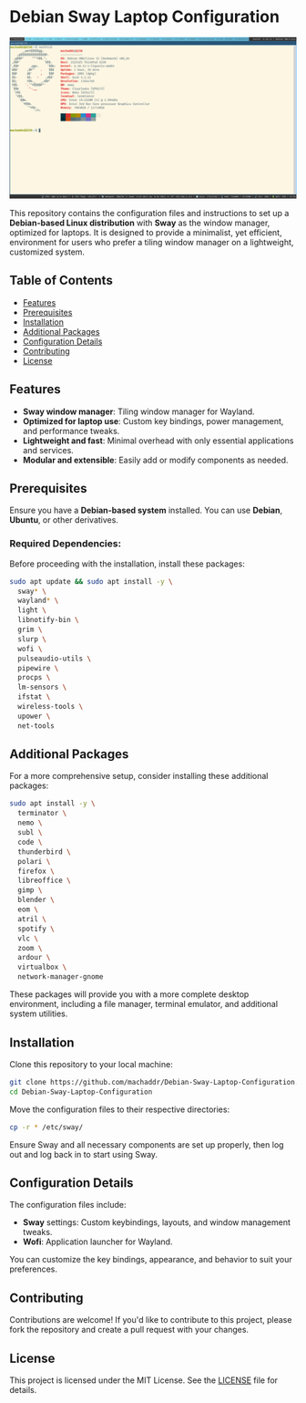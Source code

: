 # Debian Sway Laptop Configuration

![Screenshot of Sway Configuration](./Images/sway_debian.png)

This repository contains the configuration files and instructions to set up a **Debian-based Linux distribution** with **Sway** as the window manager, optimized for laptops. It is designed to provide a minimalist, yet efficient, environment for users who prefer a tiling window manager on a lightweight, customized system.

## Table of Contents
- [Features](#features)
- [Prerequisites](#prerequisites)
- [Installation](#installation)
- [Additional Packages](#additional-packages)
- [Configuration Details](#configuration-details)
- [Contributing](#contributing)
- [License](#license)

## Features
- **Sway window manager**: Tiling window manager for Wayland.
- **Optimized for laptop use**: Custom key bindings, power management, and performance tweaks.
- **Lightweight and fast**: Minimal overhead with only essential applications and services.
- **Modular and extensible**: Easily add or modify components as needed.

## Prerequisites
Ensure you have a **Debian-based system** installed. You can use **Debian**, **Ubuntu**, or other derivatives.

### Required Dependencies:
Before proceeding with the installation, install these packages:
```bash
sudo apt update && sudo apt install -y \
  sway* \
  wayland* \
  light \
  libnotify-bin \
  grim \
  slurp \
  wofi \
  pulseaudio-utils \
  pipewire \
  procps \
  lm-sensors \
  ifstat \
  wireless-tools \
  upower \
  net-tools
```

## Additional Packages
For a more comprehensive setup, consider installing these additional packages:
```bash
sudo apt install -y \
  terminator \
  nemo \
  subl \
  code \
  thunderbird \
  polari \
  firefox \
  libreoffice \
  gimp \
  blender \
  eom \
  atril \
  spotify \
  vlc \
  zoom \
  ardour \
  virtualbox \
  network-manager-gnome
```

These packages will provide you with a more complete desktop environment, including a file manager, terminal emulator, and additional system utilities.

## Installation
Clone this repository to your local machine:
```bash
git clone https://github.com/machaddr/Debian-Sway-Laptop-Configuration.git
cd Debian-Sway-Laptop-Configuration
```

Move the configuration files to their respective directories:
```bash
cp -r * /etc/sway/
```

Ensure Sway and all necessary components are set up properly, then log out and log back in to start using Sway.

## Configuration Details
The configuration files include:
- **Sway** settings: Custom keybindings, layouts, and window management tweaks.
- **Wofi**: Application launcher for Wayland.

You can customize the key bindings, appearance, and behavior to suit your preferences.

## Contributing
Contributions are welcome! If you'd like to contribute to this project, please fork the repository and create a pull request with your changes.

## License
This project is licensed under the MIT License. See the [LICENSE](./LICENSE) file for details.
